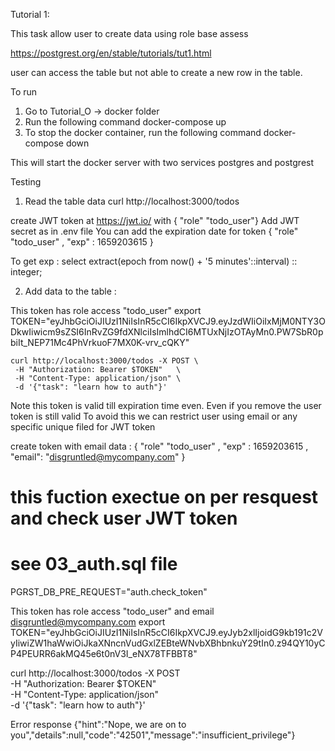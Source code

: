 Tutorial 1: 

This task allow user to create data using role base assess

https://postgrest.org/en/stable/tutorials/tut1.html

user can access the table but not able to create a new row in the table.


To run 

1. Go to Tutorial_O -> docker folder
2. Run the following command
   docker-compose up 
3. To stop the docker container, run the following command
   docker-compose down 

This will start the docker server with two services postgres and postgrest 


Testing 
1. Read the table data 
   curl http://localhost:3000/todos


create JWT token at https://jwt.io/ with { "role" "todo_user"}
Add JWT secret as in .env file
You can add the expiration date for token
{ "role" "todo_user" , "exp" : 1659203615 } 


To get exp : 
select extract(epoch from now() + '5 minutes'::interval) :: integer;


2. Add data to the table : 

 This token has role access "todo_user"
export TOKEN="eyJhbGciOiJIUzI1NiIsInR5cCI6IkpXVCJ9.eyJzdWIiOiIxMjM0NTY3ODkwIiwicm9sZSI6InRvZG9fdXNlciIsImlhdCI6MTUxNjIzOTAyMn0.PW7SbR0pbiIt_NEP71Mc4PhVrkuoF7MX0K-vrv_cQKY"

    curl http://localhost:3000/todos -X POST \
     -H "Authorization: Bearer $TOKEN"   \
     -H "Content-Type: application/json" \
     -d '{"task": "learn how to auth"}'


Note this token is valid till expiration time even. Even if you remove the user token is still valid
To avoid this we can restrict user using email or any specific unique filed for JWT token


create token with email data : { "role" "todo_user" , "exp" : 1659203615 , "email": "disgruntled@mycompany.com" } 

# this fuction exectue on per resquest and check user JWT token
# see 03_auth.sql file 
PGRST_DB_PRE_REQUEST="auth.check_token"

This token has role access "todo_user" and email disgruntled@mycompany.com
export TOKEN="eyJhbGciOiJIUzI1NiIsInR5cCI6IkpXVCJ9.eyJyb2xlIjoidG9kb191c2VyIiwiZW1haWwiOiJkaXNncnVudGxlZEBteWNvbXBhbnkuY29tIn0.z94QY10yCP4PEURR6akMQ45e6t0nV3I_eNX78TFBBT8"

curl http://localhost:3000/todos -X POST \
     -H "Authorization: Bearer $TOKEN"   \
     -H "Content-Type: application/json" \
     -d '{"task": "learn how to auth"}'

Error response
{"hint":"Nope, we are on to you","details":null,"code":"42501","message":"insufficient_privilege"}